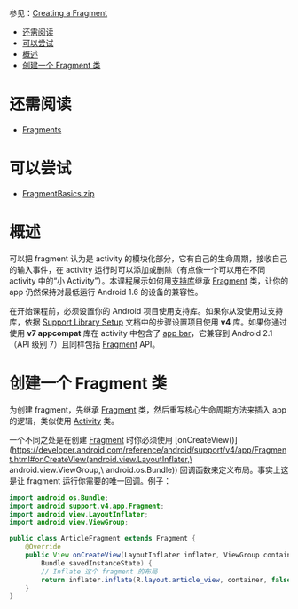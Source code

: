 参见：[Creating a Fragment](https://developer.android.com/training/basics/fragments/creating.html)

- [还需阅读](#%E8%BF%98%E9%9C%80%E9%98%85%E8%AF%BB)
- [可以尝试](#%E5%8F%AF%E4%BB%A5%E5%B0%9D%E8%AF%95)
- [概述](#%E6%A6%82%E8%BF%B0)
- [创建一个 Fragment 类](#%E5%88%9B%E5%BB%BA%E4%B8%80%E4%B8%AA-fragment-%E7%B1%BB)

# 还需阅读
- [Fragments](https://developer.android.com/guide/components/fragments.html)

# 可以尝试
- [FragmentBasics.zip](http://developer.android.com/shareables/training/FragmentBasics.zip)

# 概述
可以把 fragment 认为是 activity 的模块化部分，它有自己的生命周期，接收自己的输入事件，在 activity 运行时可以添加或删除（有点像一个可以用在不同 activity 中的“小 Activity”）。本课程展示如何用[支持库](https://developer.android.com/tools/support-library/index.html)继承 [Fragment](https://developer.android.com/reference/android/support/v4/app/Fragment.html) 类，让你的 app 仍然保持对最低运行 Android 1.6 的设备的兼容性。

在开始课程前，必须设置你的 Android 项目使用支持库。如果你从没使用过支持库，依据 [Support Library Setup](https://developer.android.com/tools/support-library/setup.html) 文档中的步骤设置项目使用 **v4** 库。如果你通过使用 **v7 appcompat** 库在 activity 中包含了 [app bar](https://developer.android.com/training/appbar/index.html)，它兼容到 Android 2.1（API 级别 7）且同样包括 [Fragment](https://developer.android.com/reference/android/support/v4/app/Fragment.html) API。

# 创建一个 Fragment 类
为创建 fragment，先继承 [Fragment](https://developer.android.com/reference/android/support/v4/app/Fragment.html) 类，然后重写核心生命周期方法来插入 app 的逻辑，类似使用 [Activity](https://developer.android.com/reference/android/app/Activity.html) 类。

一个不同之处是在创建 [Fragment](https://developer.android.com/reference/android/support/v4/app/Fragment.html) 时你必须使用 [onCreateView()](https://developer.android.com/reference/android/support/v4/app/Fragment.html#onCreateView(android.view.LayoutInflater,\ android.view.ViewGroup,\ android.os.Bundle)) 回调函数来定义布局。事实上这是让 fragment 运行你需要的唯一回调。例子：
```java
import android.os.Bundle;
import android.support.v4.app.Fragment;
import android.view.LayoutInflater;
import android.view.ViewGroup;

public class ArticleFragment extends Fragment {
    @Override
    public View onCreateView(LayoutInflater inflater, ViewGroup container,
        Bundle savedInstanceState) {
        // Inflate 这个 fragment 的布局
        return inflater.inflate(R.layout.article_view, container, false);
    }
}
```